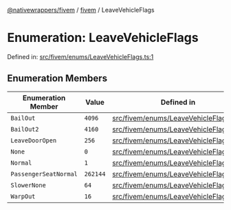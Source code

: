 [@nativewrappers/fivem](../../README.md) / [fivem](../README.md) / LeaveVehicleFlags

# Enumeration: LeaveVehicleFlags

Defined in: [src/fivem/enums/LeaveVehicleFlags.ts:1](https://github.com/nativewrappers/fivem/blob/712f0bf92fff25cfcad1f759429c48668c195b4a/src/fivem/enums/LeaveVehicleFlags.ts#L1)

## Enumeration Members

| Enumeration Member | Value | Defined in |
| ------ | ------ | ------ |
| <a id="bailout"></a> `BailOut` | `4096` | [src/fivem/enums/LeaveVehicleFlags.ts:7](https://github.com/nativewrappers/fivem/blob/712f0bf92fff25cfcad1f759429c48668c195b4a/src/fivem/enums/LeaveVehicleFlags.ts#L7) |
| <a id="bailout2"></a> `BailOut2` | `4160` | [src/fivem/enums/LeaveVehicleFlags.ts:8](https://github.com/nativewrappers/fivem/blob/712f0bf92fff25cfcad1f759429c48668c195b4a/src/fivem/enums/LeaveVehicleFlags.ts#L8) |
| <a id="leavedooropen"></a> `LeaveDoorOpen` | `256` | [src/fivem/enums/LeaveVehicleFlags.ts:6](https://github.com/nativewrappers/fivem/blob/712f0bf92fff25cfcad1f759429c48668c195b4a/src/fivem/enums/LeaveVehicleFlags.ts#L6) |
| <a id="none"></a> `None` | `0` | [src/fivem/enums/LeaveVehicleFlags.ts:2](https://github.com/nativewrappers/fivem/blob/712f0bf92fff25cfcad1f759429c48668c195b4a/src/fivem/enums/LeaveVehicleFlags.ts#L2) |
| <a id="normal"></a> `Normal` | `1` | [src/fivem/enums/LeaveVehicleFlags.ts:3](https://github.com/nativewrappers/fivem/blob/712f0bf92fff25cfcad1f759429c48668c195b4a/src/fivem/enums/LeaveVehicleFlags.ts#L3) |
| <a id="passengerseatnormal"></a> `PassengerSeatNormal` | `262144` | [src/fivem/enums/LeaveVehicleFlags.ts:9](https://github.com/nativewrappers/fivem/blob/712f0bf92fff25cfcad1f759429c48668c195b4a/src/fivem/enums/LeaveVehicleFlags.ts#L9) |
| <a id="slowernone"></a> `SlowerNone` | `64` | [src/fivem/enums/LeaveVehicleFlags.ts:5](https://github.com/nativewrappers/fivem/blob/712f0bf92fff25cfcad1f759429c48668c195b4a/src/fivem/enums/LeaveVehicleFlags.ts#L5) |
| <a id="warpout"></a> `WarpOut` | `16` | [src/fivem/enums/LeaveVehicleFlags.ts:4](https://github.com/nativewrappers/fivem/blob/712f0bf92fff25cfcad1f759429c48668c195b4a/src/fivem/enums/LeaveVehicleFlags.ts#L4) |
